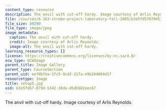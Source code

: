 ```yaml
---
content_type: resource
description: The anvil with cut-off hardy. Image courtesy of Arlis Reynolds.
file: /courses/6-163-strobe-project-laboratory-fall-2005/b3e5fd57079d534238dad5db682eec67_setup5.jpg
file_size: 49290
file_type: image/jpeg
image_metadata:
  caption: The anvil with cut-off hardy.
  credit: Image courtesy of Arlis Reynolds.
  image-alt: The anvil with cut-off hardy.
learning_resource_types: []
license: https://creativecommons.org/licenses/by-nc-sa/4.0/
ocw_type: OCWImage
parent_title: Image Gallery
parent_type: CourseSection
parent_uid: eef6bfea-3fc5-9cd3-21fa-e9b244084d17
resourcetype: Image
title: setup5.jpg
uid: b3e5fd57-079d-5342-38da-d5db682eec67
---
```

The anvil with cut-off hardy. Image courtesy of Arlis Reynolds.